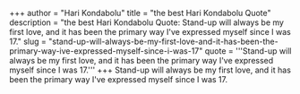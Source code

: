 +++
author = "Hari Kondabolu"
title = "the best Hari Kondabolu Quote"
description = "the best Hari Kondabolu Quote: Stand-up will always be my first love, and it has been the primary way I've expressed myself since I was 17."
slug = "stand-up-will-always-be-my-first-love-and-it-has-been-the-primary-way-ive-expressed-myself-since-i-was-17"
quote = '''Stand-up will always be my first love, and it has been the primary way I've expressed myself since I was 17.'''
+++
Stand-up will always be my first love, and it has been the primary way I've expressed myself since I was 17.
